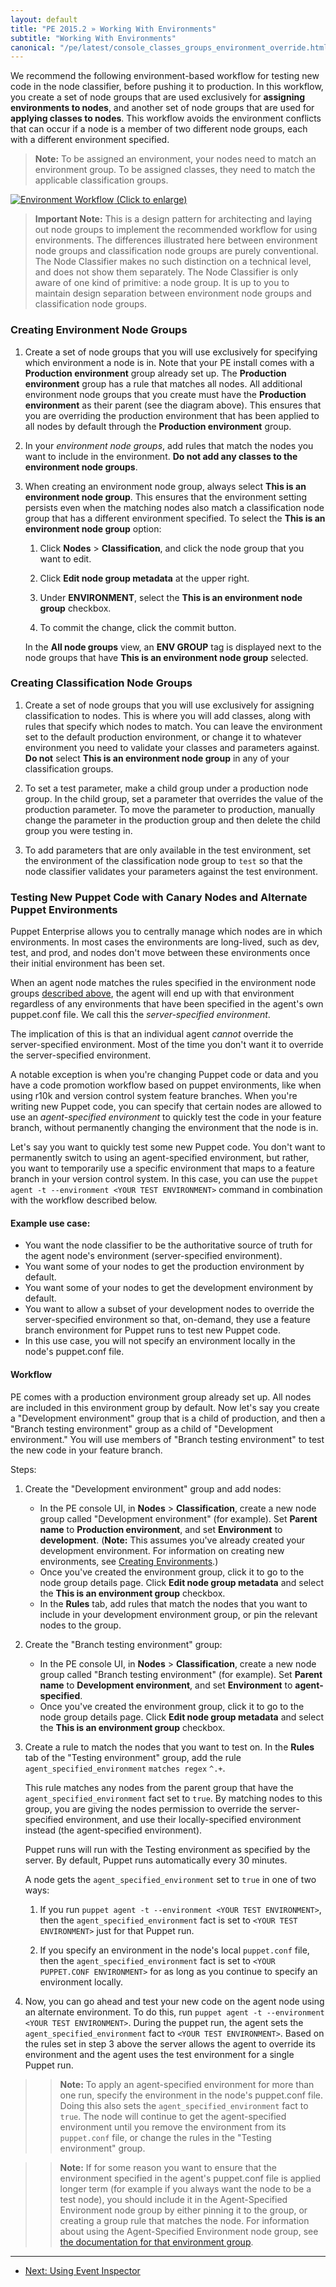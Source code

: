 ```yaml
---
layout: default
title: "PE 2015.2 » Working With Environments"
subtitle: "Working With Environments"
canonical: "/pe/latest/console_classes_groups_environment_override.html"
---
```



We recommend the following environment-based workflow for testing new code in the node classifier, before pushing it to production. In this workflow, you create a set of node groups that are used exclusively for **assigning environments to nodes**, and another set of node groups that are used for **applying classes to nodes**. This workflow avoids the environment conflicts that can occur if a node is a member of two different node groups, each with a different environment specified.

> **Note:** To be assigned an environment, your nodes need to match an environment group. To be assigned classes, they need to match the applicable classification groups. 

<a href="./images/console/env_workflow.svg"><img src="./images/console/env_workflow.svg" alt="Environment Workflow" title="Click to enlarge"> (Click to enlarge)</a>

> **Important Note:** This is a design pattern for architecting and laying out node groups to implement the recommended workflow for using environments. The differences illustrated here between environment node groups and classification node groups are purely conventional. The Node Classifier makes no such distinction on a technical level, and does not show them separately. The Node Classifier is only aware of one kind of primitive: a node group. It is up to you to maintain design separation between environment node groups and classification node groups.

### Creating Environment Node Groups

1. Create a set of node groups that you will use exclusively for specifying which environment a node is in. Note that your PE install comes with a **Production environment** group already set up. The **Production environment** group has a rule that matches all nodes. All additional environment node groups that you create must have the **Production environment** as their parent (see the diagram above). This ensures that you are overriding the production environment that has been applied to all nodes by default through the **Production environment** group. 

2. In your *environment node groups*, add rules that match the nodes you want to include in the environment. **Do not add any classes to the environment node groups**.

3. When creating an environment node group, always select **This is an environment node group**. This ensures that the environment setting persists even when the matching nodes also match a classification node group that has a different environment specified. To select the **This is an environment node group** option:

    1. Click **Nodes** > **Classification**, and click the node group that you want to edit.

    2. Click **Edit node group metadata** at the upper right.

    3. Under **ENVIRONMENT**, select the **This is an environment node group** checkbox.

    4. To commit the change, click the commit button.

    In the **All node groups** view, an **ENV GROUP** tag is displayed next to the node groups that have **This is an environment node group** selected.

### Creating Classification Node Groups

1. Create a set of node groups that you will use exclusively for assigning classification to nodes. This is where you will add classes, along with rules that specify which nodes to match. You can leave the environment set to the default production environment, or change it to whatever environment you need to validate your classes and parameters against. **Do not** select **This is an environment node group** in any of your classification groups.

2. To set a test parameter, make a child group under a production node group. In the child group, set a parameter that overrides the value of the production parameter. To move the parameter to production, manually change the parameter in the production group and then delete the child group you were testing in.

3. To add parameters that are only available in the test environment, set the environment of the classification node group to `test` so that the node classifier validates your parameters against the test environment.

### Testing New Puppet Code with Canary Nodes and Alternate Puppet Environments

Puppet Enterprise allows you to centrally manage which nodes are in which environments. In most cases the environments are long-lived, such as dev, test, and prod, and nodes don't move between these environments once their initial environment has been set.

When an agent node matches the rules specified in the environment node groups [described above](#creating-environment-node-groups), the agent will end up with that environment regardless of any environments that have been specified in the agent's own puppet.conf file. We call this the *server-specified environment*.

The implication of this is that an individual agent *cannot* override the server-specified environment. Most of the time you don't want it to override the server-specified environment.

A notable exception is when you're changing Puppet code or data and you have a code promotion workflow based on puppet environments, like when using r10k and version control system feature branches. When you're writing new Puppet code, you can specify that certain nodes are allowed to use an *agent-specified environment* to quickly test the code in your feature branch, without permanently changing the environment that the node is in. 

Let's say you want to quickly test some new Puppet code. You don't want to permanently switch to using an agent-specified environment, but rather, you want to temporarily use a specific environment that maps to a feature branch in your version control system. In this case, you can use the `puppet agent -t --environment <YOUR TEST ENVIRONMENT>` command in combination with the workflow described below.   

#### Example use case:

* You want the node classifier to be the authoritative source of truth for the agent node's environment (server-specified environment).
* You want some of your nodes to get the production environment by default.
* You want some of your nodes to get the development environment by default.
* You want to allow a subset of your development nodes to override the server-specified environment so that, on-demand, they use a feature branch environment for Puppet runs to test new Puppet code.
* In this use case, you will not specify an environment locally in the node's puppet.conf file.

#### Workflow

PE comes with a production environment group already set up. All nodes are included in this environment group by default. Now let's say you create a "Development environment" group that is a child of production, and then a "Branch testing environment" group as a child of "Development environment." You will use members of "Branch testing environment" to test the new code in your feature branch. 

Steps:

1. Create the "Development environment" group and add nodes:
   - In the PE console UI, in **Nodes** > **Classification**, create a new node group called "Development environment" (for example). Set **Parent name** to **Production environment**, and set **Environment** to **development**. (**Note:** This assumes you've already created your development environment. For information on creating new environments, see [Creating Environments](/puppet/4.2/reference/environments_creating.html#creating-environments).)
   - Once you've created the environment group, click it to go to the node group details page. Click **Edit node group metadata** and select the **This is an environment group** checkbox.
   - In the **Rules** tab, add rules that match the nodes that you want to include in your development environment group, or pin the relevant nodes to the group.

2. Create the "Branch testing environment" group:
   - In the PE console UI, in **Nodes** > **Classification**, create a new node group called "Branch testing environment" (for example). Set **Parent name** to **Development environment**, and set **Environment** to **agent-specified**. 
   - Once you've created the environment group, click it to go to the node group details page. Click **Edit node group metadata** and select the **This is an environment group** checkbox.
 
3. Create a rule to match the nodes that you want to test on. In the **Rules** tab of the "Testing environment" group, add the rule `agent_specified_environment` `matches regex` `^.+`.


   This rule matches any nodes from the parent group that have the `agent_specified_environment` fact set to `true`. By matching nodes to this group, you are giving the nodes permission to override the server-specified environment, and use their locally-specified environment instead (the agent-specified environment). 
   
   Puppet runs will run with the Testing environment as specified by the server. By default, Puppet runs automatically every 30 minutes.
   
   A node gets the `agent_specified_environment` set to `true` in one of two ways: 
   
   1. If you run `puppet agent -t --environment <YOUR TEST ENVIRONMENT>`, then the `agent_specified_environment` fact is set to `<YOUR TEST ENVIRONMENT>` just for that Puppet run.
   
   2. If you specify an environment in the node's local `puppet.conf` file, then the `agent_specified_environment` fact is set to `<YOUR PUPPET.CONF ENVIRONMENT>` for as long as you continue to specify an environment locally.
   
4. Now, you can go ahead and test your new code on the agent node using an alternate environment. To do this, run `puppet agent -t --environment <YOUR TEST ENVIRONMENT>`. During the puppet run, the agent sets the `agent_specified_environment` fact to `<YOUR TEST ENVIRONMENT>`. Based on the rules set in step 3 above the server allows the agent to override its environment and the agent uses the test environment for a single Puppet run. 


>>**Note:** To apply an agent-specified environment for more than one run, specify the environment in the node's puppet.conf file. Doing this also sets the `agent_specified_environment` fact to `true`. The node will continue to get the agent-specified environment until you remove the environment from its `puppet.conf` file, or change the rules in the "Testing environment" group.


>>**Note:** If for some reason you want to ensure that the environment specified in the agent's puppet.conf file is applied longer term (for example if you always want the node to be a test node), you should include it in the Agent-Specified Environment node group by either pinning it to the group, or creating a group rule that matches the node. For information about using the Agent-Specified Environment node group, see [the documentation for that environment group](./console_classes_groups_preconfigured_groups.html#the-agent-specified-environment-node-group). 
* * *

- [Next: Using Event Inspector](./console_event-inspector.html)
